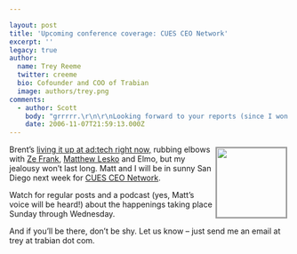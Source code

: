 ```yaml
---

layout: post
title: 'Upcoming conference coverage: CUES CEO Network'
excerpt: ''
legacy: true
author:
  name: Trey Reeme
  twitter: creeme
  bio: Cofounder and COO of Trabian
  image: authors/trey.png
comments:
  - author: Scott
    body: "grrrrr.\r\n\r\nLooking forward to your reports (since I won't be there).\r\n\r\nSay hi to Ron Burgundy for me"
    date: 2006-11-07T21:59:13.000Z
---
```


<p><a href="http://www.flickr.com/photos/trabian/sets/72157594364602831/"><img src="http://static.flickr.com/122/291274665_044efdbc06_m.jpg" style="width: 125px; float:right; border: 2px solid #999999; margin: 4px;" /></a>Brent&#8217;s <a href="http://www.trabian.com/articles/2006/11/07/ad-tech-2006">living it up at ad:tech right now,</a> rubbing elbows with <a href="http://www.zefrank.com/theshow/">Ze Frank</a>, <a href="http://www.matthewlesko.com/">Matthew Lesko</a> and Elmo, but my jealousy won&#8217;t last long.  Matt and I will be in sunny San Diego next week for <a href="http://www.cues.org/pls/cuesp/!cues1.main?complex_id_in=3069481.3071880..3071880.cat"><span class="caps">CUES CEO</span> Network</a>.</p>
<p>Watch for regular posts and a podcast (yes, Matt&#8217;s voice will be heard!) about the happenings taking place Sunday through Wednesday.</p>
<p>And if you&#8217;ll be there, don&#8217;t be shy.  Let us know &#8211; just send me an email at trey at trabian dot com.</p>